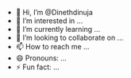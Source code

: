- 👋 Hi, I’m @Dinethdinuja
- 👀 I’m interested in ...
- 🌱 I’m currently learning ...
- 💞️ I’m looking to collaborate on ...
- 📫 How to reach me ...
- 😄 Pronouns: ...
- ⚡ Fun fact: ...

<!---
Dinethdinuja/Dinethdinuja is a ✨ special ✨ repository because its `README.md` (this file) appears on your GitHub profile.
You can click the Preview link to take a look at your changes.
--->
